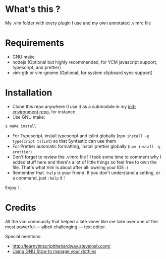 # What's this ?
My .vim folder with every plugin I use and my own annotated .vimrc file

# Requirements

- GNU make
- nodejs (Optional but highly recommended, for YCM javascript support, typescript, and prettier)
- vim-gtk or vim-gnome (Optional, for system clipboard sync support)

# Installation

- Clone this repo anywhere (I use it as a submodule in my [init-environment repo](https://github.com/stephanetrebel/init-environment), for instance.
- Use GNU make:

```bash
$ make install
```

- For Typescript, install typescript and tslint globally (`npm install -g typescript tslint`) so that Syntastic can use them
- For Prettier automatic formatting, install prettier globally (`npm install -g prettier`)
- Don't forget to review the .vimrc file ! I took some time to comment why I added stuff here and there's a lot of little things so feel free to own the file. That's what Vim is about after all: owning your IDE :)
- Remember that `:help` is your friend. If you don't understand a setting, or a command, just `:help` it !

Enjoy !

# Credits

All the vim community that helped a late vimer like me take over one of the most
powerful — albeit challenging — text editor.

Special mentions:

- http://learnvimscriptthehardway.stevelosh.com/
- [Using GNU Stow to manage your dotfiles](http://brandon.invergo.net/news/2012-05-26-using-gnu-stow-to-manage-your-dotfiles.html)
